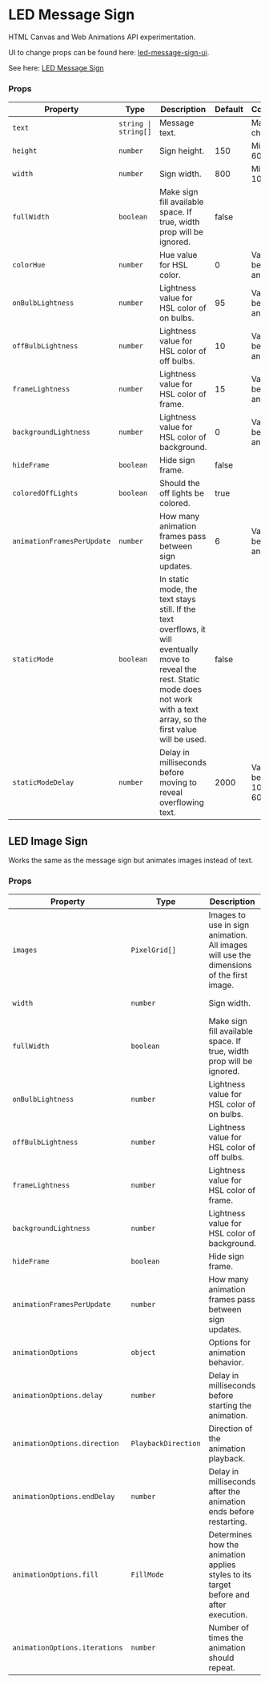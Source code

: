 # LED Message Sign

HTML Canvas and Web Animations API experimentation.

UI to change props can be found here: [led-message-sign-ui](https://github.com/gunnarbirnir/led-message-sign-ui).

See here: [LED Message Sign](https://master--willowy-tarsier-1357d9.netlify.app/)

### Props

| Property                   | Type                 | Description                                                                                                                                                                            | Default | Constraints                    |
| -------------------------- | -------------------- | -------------------------------------------------------------------------------------------------------------------------------------------------------------------------------------- | ------- | ------------------------------ |
| `text`                     | `string \| string[]` | Message text.                                                                                                                                                                          |         | Max 100 characters.            |
| `height`                   | `number`             | Sign height.                                                                                                                                                                           | 150     | Min value is 60                |
| `width`                    | `number`             | Sign width.                                                                                                                                                                            | 800     | Min value is 100               |
| `fullWidth`                | `boolean`            | Make sign fill available space. If true, width prop will be ignored.                                                                                                                   | false   |                                |
| `colorHue`                 | `number`             | Hue value for HSL color.                                                                                                                                                               | 0       | Value is between 0 and 360     |
| `onBulbLightness`          | `number`             | Lightness value for HSL color of on bulbs.                                                                                                                                             | 95      | Value is between 70 and 100    |
| `offBulbLightness`         | `number`             | Lightness value for HSL color of off bulbs.                                                                                                                                            | 10      | Value is between 0 and 30      |
| `frameLightness`           | `number`             | Lightness value for HSL color of frame.                                                                                                                                                | 15      | Value is between 10 and 40     |
| `backgroundLightness`      | `number`             | Lightness value for HSL color of background.                                                                                                                                           | 0       | Value is between 0 and 30      |
| `hideFrame`                | `boolean`            | Hide sign frame.                                                                                                                                                                       | false   |                                |
| `coloredOffLights`         | `boolean`            | Should the off lights be colored.                                                                                                                                                      | true    |                                |
| `animationFramesPerUpdate` | `number`             | How many animation frames pass between sign updates.                                                                                                                                   | 6       | Value is between 1 and 60      |
| `staticMode`               | `boolean`            | In static mode, the text stays still. If the text overflows, it will eventually move to reveal the rest. Static mode does not work with a text array, so the first value will be used. | false   |                                |
| `staticModeDelay`          | `number`             | Delay in milliseconds before moving to reveal overflowing text.                                                                                                                        | 2000    | Value is between 100ms and 60s |

## LED Image Sign

Works the same as the message sign but animates images instead of text.

### Props

| Property                      | Type                | Description                                                                             | Default | Constraints                 |
| ----------------------------- | ------------------- | --------------------------------------------------------------------------------------- | ------- | --------------------------- |
| `images`                      | `PixelGrid[]`       | Images to use in sign animation. All images will use the dimensions of the first image. |         |                             |
| `width`                       | `number`            | Sign width.                                                                             | 500     | Min value is 60             |
| `fullWidth`                   | `boolean`           | Make sign fill available space. If true, width prop will be ignored.                    | false   |                             |
| `onBulbLightness`             | `number`            | Lightness value for HSL color of on bulbs.                                              | 95      | Value is between 70 and 100 |
| `offBulbLightness`            | `number`            | Lightness value for HSL color of off bulbs.                                             | 10      | Value is between 0 and 30   |
| `frameLightness`              | `number`            | Lightness value for HSL color of frame.                                                 | 15      | Value is between 10 and 40  |
| `backgroundLightness`         | `number`            | Lightness value for HSL color of background.                                            | 0       | Value is between 0 and 30   |
| `hideFrame`                   | `boolean`           | Hide sign frame.                                                                        | false   |                             |
| `animationFramesPerUpdate`    | `number`            | How many animation frames pass between sign updates.                                    | 6       | Value is between 1 and 60   |
| `animationOptions`            | `object`            | Options for animation behavior.                                                         |         |                             |
| `animationOptions.delay`      | `number`            | Delay in milliseconds before starting the animation.                                    |         |                             |
| `animationOptions.direction`  | `PlaybackDirection` | Direction of the animation playback.                                                    |         |                             |
| `animationOptions.endDelay`   | `number`            | Delay in milliseconds after the animation ends before restarting.                       |         |                             |
| `animationOptions.fill`       | `FillMode`          | Determines how the animation applies styles to its target before and after execution.   |         |                             |
| `animationOptions.iterations` | `number`            | Number of times the animation should repeat.                                            |         |                             |
